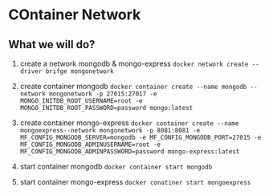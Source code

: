 # COntainer Network

## What we will do?

1. create a network mongodb & mongo-express
    `docker network create --driver brifge mongonetwork`
2. create container mongodb
    `docker container create --name mongodb --network mongonetwork -p 27015:27017 -e MONGO_INITDB_ROOT_USERNAME=root -e MONGO_INITDB_ROOT_PASSWORD=password mongo:latest`
3. create container mongo-express 
    `docker container create --name mongoexpress--network mongonetwork -p 8081:8081 -e MF_CONFIG_MONGODB_SERVER=mongodb -e MF_CONFIG_MONGODB_PORT=27015 -e MF_CONFIG_MONGODB_ADMINUSERNAME=root -e MF_CONFIG_MONGODB_ADMINPASSWORD=password mongo-express:latest`

4. start container mongodb
    `docker container start mongodb`
5. start container mongo-express
    `docker conatiner start mongoexpress`
